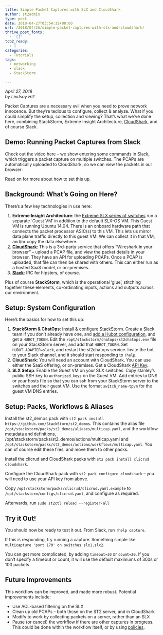 ```yaml
---
title: Simple Packet Captures with SLX and CloudShark
author: st2admin
type: post
date: 2018-04-27T03:54:32+00:00
url: /2018/04/26/simple-packet-captures-with-slx-and-cloudshark/
thrive_post_fonts:
  - '[]'
tcb2_ready:
  - 1
categories:
  - Tutorials
tags:
  - networking
  - slack
  - StackStorm

---
```

_April 27, 2018_  
_by Lindsay Hill_

Packet Captures are a necessary evil when you need to prove network innocence. But they&#8217;re tedious to configure, collect & analyze. What if you could simplify the setup, collection and viewing? That&#8217;s what we&#8217;ve done here, combining StackStorm, Extreme Insight Architecture, [CloudShark][1], and of course Slack.

## Demo: Running Packet Captures from Slack

Check out the video here &#8211; we show entering some commands in Slack, which triggers a packet capture on multiple switches. The PCAPs are automatically uploaded to CloudShark, so we can view the packets in our browser:



Read on for more about how to set this up.  
<!--more-->

## Background: What&#8217;s Going on Here?

There&#8217;s a few key technologies in use here:

  1. **Extreme Insight Architecture**: the [Extreme SLX series of switches][2] run a separate &#8216;Guest VM&#8217; in addition to the default SLX-OS VM. This Guest VM is running Ubuntu 14.04. There is an onboard hardware path that connects the packet processor ASIC(s) to this VM. This lets us mirror data plane traffic directly to this guest VM. We can collect it in that VM, and/or copy the data elsewhere.
  2. **[CloudShark][1]**: This is a 3rd-party service that offers &#8220;Wireshark in your browser&#8221; &#8211; upload a PCAP file, and view the packet details in your browser. They have an API for uploading PCAPs. Once a PCAP is uploaded, that file can then be shared with others. This can either run as a hosted SaaS model, or on-premises.
  3. **[Slack][3]**: IRC for hipsters, of course.

Plus of course **StackStorm**, which is the operational &#8216;glue&#8217;, stitching together these elements, co-ordinating inputs, actions and outputs across our environment.

## Setup: System Configuration

Here&#8217;s the basics for how to set this up:

  1. **StackStorm & ChatOps**: [Install & configure StackStorm][4]. Create a Slack team if you don&#8217;t already have one, and [add a Hubot configuration][5], and get a `HUBOT_TOKEN`. Edit the `/opt/stackstorm/chatops/st2chatops.env` file on your StackStorm server, and add that `HUBOT_TOKEN`. Set `HUBOT_ADAPTER=slack`, and restart the st2chatops service. Invite the bot to your Slack channel, and it should start responding to `!help`.
  2. **CloudShark**: You will need an account with CloudShark. You can use either the SaaS offering, or on-premises. Get a CloudShark [API Key][6].
  3. **SLX Setup**: Enable the Guest VM on your SLX switches. Copy stanley&#8217;s public SSH key to `authorized_keys` on the Guest VM. Add entries to DNS or your hosts file so that you can ssh from your StackStorm server to the switches and their guest VM. Use the format `switch_name-tpvm` for the guest VM DNS entries.

## Setup: Packs, Workflows & Aliases

Install the st2_demos pack with `st2 pack install https://github.com/StackStorm/st2_demos`. This contains the alias file `/opt/stackstorm/packs/st2_demos/aliases/multicap.yaml`, and the workflow metadata and definitions, /opt/stackstorm/packs/st2_demos/actions/multicap.yaml and `/opt/stackstorm/packs/st2_demos/actions/workflows/multicap.yaml`. You can of course edit these files, and move them to other packs.

Install the clicrud and CloudShark packs with `st2 pack install clicrud cloudshark`.

Configure the CloudShark pack with `st2 pack configure cloudshark` &#8211; you will need to use your API key from above.

Copy `/opt/stackstorm/packs/clicrud/clicrud.yaml.example` to `/opt/stackstorm/configs/clicrud.yaml`, and configure as required.

Afterwards, run `sudo st2ctl reload --register-all`

## Try it Out!

You should now be ready to test it out. From Slack, run `!help capture`.

If this is responding, try running a capture. Something simple like `multicapture 'port 179' on switches slx1,slx2`.

You can get more complicated, by adding `timeout=30` or `count=20`. If you don&#8217;t specify a timeout or count, it will use the default maximums of 300s or 100 packets.

## Future Improvements

This workflow can be improved, and made more robust. Potential improvements include:

  * Use ACL-based filtering on the SLX
  * Clean up old PCAPs &#8211; both those on the ST2 server, and in CloudShark
  * Modify to work by collecting packets on a server, rather than an SLX
  * Pause (or cancel) the workflow if there are other captures in progress. This could be done within the workflow itself, or by using [policies][7].

 [1]: https://www.cloudshark.org
 [2]: https://www.extremenetworks.com/product/slx-9850-router/
 [3]: https://slack.com
 [4]: https://docs.stackstorm.com/install/index.html
 [5]: http://cloudmark.github.io/Hubot/
 [6]: https://support.cloudshark.org/api/
 [7]: https://docs.stackstorm.com/reference/policies.html